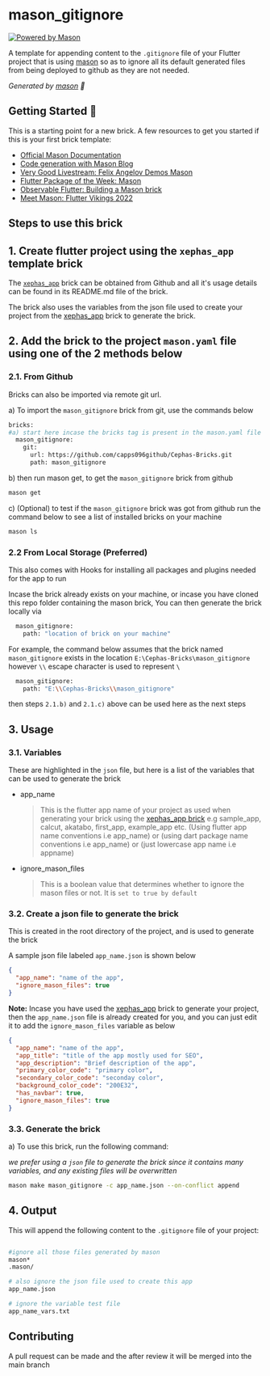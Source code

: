 # mason_gitignore

[![Powered by Mason](https://img.shields.io/endpoint?url=https%3A%2F%2Ftinyurl.com%2Fmason-badge)](https://github.com/felangel/mason)

A template for appending content to the `.gitignore` file of your Flutter project that is using [mason][1] so as to ignore all its default generated files from being deployed to github as they are not needed.

_Generated by [mason][1] 🧱_

## Getting Started 🚀

This is a starting point for a new brick.
A few resources to get you started if this is your first brick template:

- [Official Mason Documentation][2]
- [Code generation with Mason Blog][3]
- [Very Good Livestream: Felix Angelov Demos Mason][4]
- [Flutter Package of the Week: Mason][5]
- [Observable Flutter: Building a Mason brick][6]
- [Meet Mason: Flutter Vikings 2022][7]

[1]: https://github.com/felangel/mason
[2]: https://docs.brickhub.dev
[3]: https://verygood.ventures/blog/code-generation-with-mason
[4]: https://youtu.be/G4PTjA6tpTU
[5]: https://youtu.be/qjA0JFiPMnQ
[6]: https://youtu.be/o8B1EfcUisw
[7]: https://youtu.be/LXhgiF5HiQg
[8]: https://github.com/capps096github/Cephas-Bricks/tree/master/xephas_app

## Steps to use this brick

## 1. Create flutter project using the `xephas_app` template brick

The [`xephas_app`][8] brick can be obtained from Github and all it's usage details can be found in its README.md file of the brick.

The brick also uses the variables from the json file used to create your project from the [xephas_app][8] brick to generate the brick.

## 2. Add the brick to the project `mason.yaml` file using one of the 2 methods below

### 2.1. From Github

Bricks can also be imported via remote git url.

a) To import the `mason_gitignore` brick from git, use the commands below

```bash
bricks:
#a) start here incase the bricks tag is present in the mason.yaml file to add the path to our brick on github
  mason_gitignore:
    git:
      url: https://github.com/capps096github/Cephas-Bricks.git
      path: mason_gitignore

```

b) then run mason get, to get the `mason_gitignore` brick from github

```bash
mason get
```

c) (Optional) to test if the `mason_gitignore` brick was got from github run the command below to see a list of installed bricks on your machine

```bash
mason ls
```

### 2.2 From Local Storage (Preferred)

This also comes with Hooks for installing all packages and plugins needed for the app to run

Incase the brick already exists on your machine, or incase you have cloned this repo folder containing the mason brick, You can then generate the brick locally via

```bash
  mason_gitignore:
    path: "location of brick on your machine"
```

For example, the command below assumes that the brick named `mason_gitignore` exists in the location `E:\Cephas-Bricks\mason_gitignore` however `\\` escape character is used to represent `\`

```bash
  mason_gitignore:
    path: "E:\\Cephas-Bricks\\mason_gitignore"
```

then steps `2.1.b)` and `2.1.c)` above can be used here as the next steps

## 3. Usage

### 3.1. Variables

These are highlighted in the `json` file, but here is a list of the variables that can be used to generate the brick

- app_name
  > This is the flutter app name of your project as used when generating your brick using  the [xephas_app brick][8] e.g sample_app, calcut, akatabo, first_app, example_app etc. (Using flutter app name conventions i.e app_name) or (using dart package name conventions i.e app_name) or (just lowercase app name i.e appname)
- ignore_mason_files
    > This is a boolean value that determines whether to ignore the mason files or not. It is `set to true by default`

### 3.2. Create a json file to generate the brick

This is created in the root directory of the project, and is used to generate the brick

A sample json file labeled `app_name.json` is shown below

```json
{
  "app_name": "name of the app",
  "ignore_mason_files": true
}
```

**Note:**
Incase you have used the [xephas_app][8] brick to generate your project, then the `app_name.json` file is already created for you, and you can just edit it to add the `ignore_mason_files` variable as below

```json
{
  "app_name": "name of the app",
  "app_title": "title of the app mostly used for SEO",
  "app_description": "Brief description of the app",
  "primary_color_code": "primary color",
  "secondary_color_code": "seconday color",
  "background_color_code": "200E32",
  "has_navbar": true,
  "ignore_mason_files": true
}
```

### 3.3. Generate the brick

a) To use this brick, run the following command:

*_we prefer using a `json` file to generate the brick since it contains many variables, and any existing files will be overwritten_*

```bash
mason make mason_gitignore -c app_name.json --on-conflict append
```

## 4. Output

This will append the following content to the `.gitignore` file of your project:

```bash

#ignore all those files generated by mason
mason*
.mason/

# also ignore the json file used to create this app
app_name.json

# ignore the variable test file
app_name_vars.txt

```

## Contributing

A pull request can be made and the after review it will be merged into the main branch
